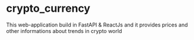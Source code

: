 # crypto_currency
This web-application build in FastAPI &amp; ReactJs and it provides prices and other informations about trends in crypto world
